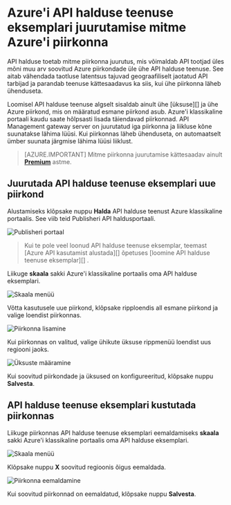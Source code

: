 <properties
    pageTitle="Azure'i API halduse teenuse eksemplari juurutamise mitme Azure'i piirkonna"
    description="Saate teada, kuidas mitme Azure'i piirkonna Azure'i API halduse teenuse eksemplari juurutamine." 
    services="api-management"
    documentationCenter=""
    authors="steved0x"
    manager="erikre"
    editor=""/>

<tags
    ms.service="api-management"
    ms.workload="mobile"
    ms.tgt_pltfrm="na"
    ms.devlang="na"
    ms.topic="article"
    ms.date="10/25/2016"
    ms.author="sdanie"/>

# <a name="how-to-deploy-an-azure-api-management-service-instance-to-multiple-azure-regions"></a>Azure'i API halduse teenuse eksemplari juurutamise mitme Azure'i piirkonna

API halduse toetab mitme piirkonna juurutus, mis võimaldab API tootjad üles mõni muu arv soovitud Azure piirkondade üle ühe API halduse teenuse. See aitab vähendada taotluse latentsus tajuvad geograafiliselt jaotatud API tarbijad ja parandab teenuse kättesaadavus ka siis, kui ühe piirkonna läheb ühenduseta. 

Loomisel API halduse teenuse algselt sisaldab ainult ühe [üksuse][] ja ühe Azure piirkond, mis on määratud esmane piirkond asub. Azure'i klassikaline portaali kaudu saate hõlpsasti lisada täiendavad piirkonnad. API Management gateway server on juurutatud iga piirkonna ja liikluse kõne suunatakse lähima lüüsi. Kui piirkonnas läheb ühenduseta, on automaatselt ümber suunata järgmise lähima lüüsi liiklust. 

> [AZURE.IMPORTANT] Mitme piirkonna juurutamise kättesaadav ainult **[Premium][]** astme.

## <a name="add-region"> </a>Juurutada API halduse teenuse eksemplari uue piirkond

Alustamiseks klõpsake nuppu **Halda** API halduse teenust Azure klassikaline portaalis. See viib teid Publisheri API haldusportaali.

![Publisheri portaal][api-management-management-console]

>Kui te pole veel loonud API halduse teenuse eksemplar, teemast [Azure API kasutamist alustada][] õpetuses [loomine API halduse teenuse eksemplar][] .

Liikuge **skaala** sakki Azure'i klassikaline portaalis oma API halduse eksemplari. 

![Skaala menüü][api-management-scale-service]

Võtta kasutusele uue piirkond, klõpsake ripploendis all esmane piirkond ja valige loendist piirkonnas.

![Piirkonna lisamine][api-management-add-region]

Kui piirkonnas on valitud, valige ühikute üksuse rippmenüü loendist uus regiooni jaoks.

![Üksuste määramine][api-management-select-units]

Kui soovitud piirkondade ja üksused on konfigureeritud, klõpsake nuppu **Salvesta**.

## <a name="remove-region"> </a>API halduse teenuse eksemplari kustutada piirkonnas

Liikuge piirkonnas API halduse teenuse eksemplari eemaldamiseks **skaala** sakki Azure'i klassikaline portaalis oma API halduse eksemplari. 

![Skaala menüü][api-management-scale-service]

Klõpsake nuppu **X** soovitud regioonis õigus eemaldada.  

![Piirkonna eemaldamine][api-management-remove-region]

Kui soovitud piirkonnad on eemaldatud, klõpsake nuppu **Salvesta**.


[api-management-management-console]: ./media/api-management-howto-deploy-multi-region/api-management-management-console.png

[api-management-scale-service]: ./media/api-management-howto-deploy-multi-region/api-management-scale-service.png
[api-management-add-region]: ./media/api-management-howto-deploy-multi-region/api-management-add-region.png
[api-management-select-units]: ./media/api-management-howto-deploy-multi-region/api-management-select-units.png
[api-management-remove-region]: ./media/api-management-howto-deploy-multi-region/api-management-remove-region.png

[API halduse teenuse eksemplari loomine]: api-management-get-started.md#create-service-instance
[Azure'i API kasutamist alustada]: api-management-get-started.md

[Deploy an API Management service instance to a new region]: #add-region
[Delete an API Management service instance from a region]: #remove-region

[ühiku]: http://azure.microsoft.com/pricing/details/api-management/
[Premium]: http://azure.microsoft.com/pricing/details/api-management/

